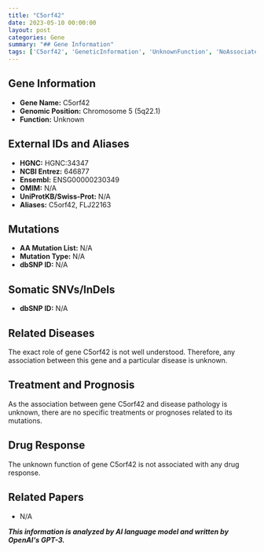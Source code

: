 ```yaml
---
title: "C5orf42"
date: 2023-05-10 00:00:00
layout: post
categories: Gene
summary: "## Gene Information"
tags: ['C5orf42', 'GeneticInformation', 'UnknownFunction', 'NoAssociatedDisease', 'NoTreatment', 'NoPrognosis', 'NoDrugResponse', 'NoRelatedPapers']
---
```


## Gene Information

- **Gene Name:** C5orf42
- **Genomic Position:** Chromosome 5 (5q22.1)
- **Function:** Unknown

## External IDs and Aliases

- **HGNC:** HGNC:34347
- **NCBI Entrez:** 646877
- **Ensembl:** ENSG00000230349
- **OMIM:** N/A
- **UniProtKB/Swiss-Prot:** N/A
- **Aliases:** C5orf42, FLJ22163

## Mutations

- **AA Mutation List:** N/A
- **Mutation Type:** N/A
- **dbSNP ID:** N/A

## Somatic SNVs/InDels

- **dbSNP ID:** N/A

## Related Diseases

The exact role of gene C5orf42 is not well understood. Therefore, any association between this gene and a particular disease is unknown.

## Treatment and Prognosis

As the association between gene C5orf42 and disease pathology is unknown, there are no specific treatments or prognoses related to its mutations.

## Drug Response

The unknown function of gene C5orf42 is not associated with any drug response. 

## Related Papers

- N/A

**_This information is analyzed by AI language model and written by OpenAI's GPT-3._**